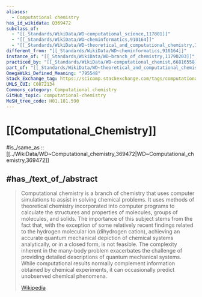 ```yaml
---
aliases:
  - Computational chemistry
has_id_wikidata: Q369472
subclass_of:
  - "[[_Standards/WikiData/WD~computational_science,117801]]"
  - "[[_Standards/WikiData/WD~cheminformatics,910164]]"
  - "[[_Standards/WikiData/WD~theoretical_and_computational_chemistry,110245486]]"
different_from: "[[_Standards/WikiData/WD~cheminformatics,910164]]"
instance_of: "[[_Standards/WikiData/WD~branch_of_chemistry,11790203]]"
practiced_by: "[[_Standards/WikiData/WD~computational_chemist,66816558]]"
part_of: "[[_Standards/WikiData/WD~theoretical_and_computational_chemistry,110245486]]"
OmegaWiki_Defined_Meaning: "795548"
Stack_Exchange_tag: https://scicomp.stackexchange.com/tags/computational-chemistry
UMLS_CUI: C0872134
Commons_category: Computational chemistry
GitHub_topic: computational-chemistry
MeSH_tree_code: H01.181.590
---
```


# [[Computational_Chemistry]] 

#is_/same_as :: [[../WikiData/WD~Computational_chemistry,369472|WD~Computational_chemistry,369472]] 

## #has_/text_of_/abstract 

> Computational chemistry is a branch of chemistry that uses computer simulations to assist in solving chemical problems. It uses methods of theoretical chemistry incorporated into computer programs to calculate the structures and properties of molecules, groups of molecules, and solids.  The importance of this subject stems from the fact that, with the exception of some relatively recent findings related to the hydrogen molecular ion (dihydrogen cation), achieving an accurate quantum mechanical depiction of chemical systems analytically, or in a closed form, is not feasible. The complexity inherent in the many-body problem exacerbates the challenge of providing detailed descriptions of quantum mechanical systems. While computational results normally complement information obtained by chemical experiments, it can occasionally predict unobserved chemical phenomena.
>
> [Wikipedia](https://en.wikipedia.org/wiki/Computational%20chemistry) 

